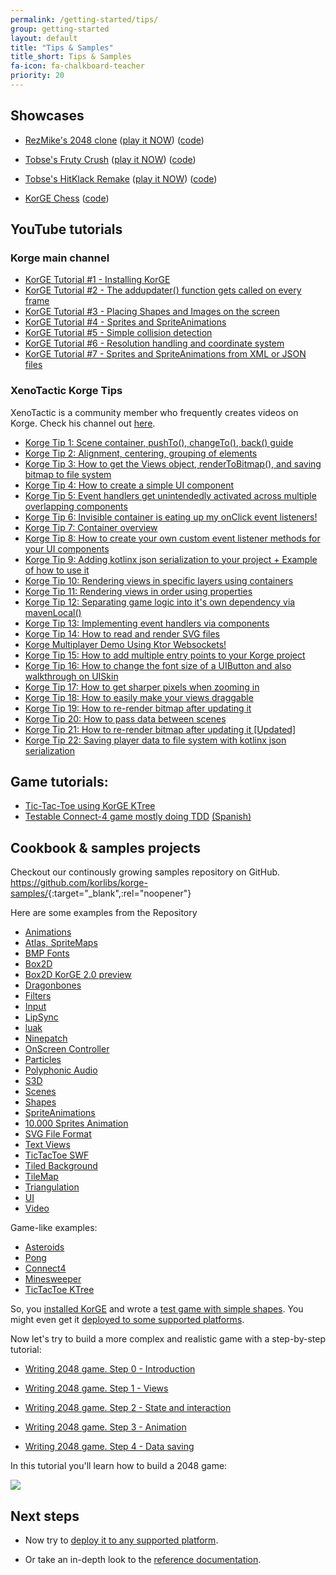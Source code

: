 ```yaml
---
permalink: /getting-started/tips/
group: getting-started
layout: default
title: "Tips & Samples"
title_short: Tips & Samples
fa-icon: fa-chalkboard-teacher 
priority: 20
---
```


## Showcases

- [RezMike's 2048 clone](https://blog.korge.org/showcase-2048-clone/) ([play it NOW](https://rezmike.github.io/2048/)) ([code](https://github.com/RezMike/2048))

- [Tobse's Fruty Crush](https://blog.korge.org/showcase-tobses-candy-crush-clone/) ([play it NOW](https://tobsef.github.io/Candy-Crush-Clone/)) ([code](https://github.com/TobseF/Candy-Crush-Clone))

- [Tobse's HitKlack Remake](https://blog.korge.org/showcase-tobses-hitklack-remake/) ([play it NOW](https://tobsef.github.io/HitKlack/webstart/index.html)) ([code](https://github.com/TobseF/HitKlack))

- [KorGE Chess](https://www.youtube.com/watch?v=mSK7ruZbam0&list=PLzb5P1l-LxelGV8bWyT7tnLsF96MQxqCM&index=4) ([code](https://github.com/korge-showcases/korge-chess))

## YouTube tutorials

### Korge main channel

* [KorGE Tutorial #1 - Installing KorGE](https://www.youtube.com/watch?v=ANMiHx3z_No)
* [KorGE Tutorial #2 - The addupdater() function gets called on every frame](https://www.youtube.com/watch?v=ebW4Hr97h_I)
* [KorGE Tutorial #3 - Placing Shapes and Images on the screen](https://www.youtube.com/watch?v=nR_cCs_8wF8)
* [KorGE Tutorial #4 - Sprites and SpriteAnimations](https://www.youtube.com/watch?v=fY7a2xrHL9g)
* [KorGE Tutorial #5 - Simple collision detection](https://www.youtube.com/watch?v=F1AXdD5bLjA)
* [KorGE Tutorial #6 - Resolution handling and coordinate system](https://www.youtube.com/watch?v=81IG0ld5w-8)
* [KorGE Tutorial #7 - Sprites and SpriteAnimations from XML or JSON files](https://www.youtube.com/watch?v=atElzA2jYkQ)

### XenoTactic Korge Tips

XenoTactic is a community member who frequently creates videos on Korge. Check his channel
out [here](https://www.youtube.com/channel/UCBYUdPtTwJvOOlUXPbygZhQ/videos).

* [Korge Tip 1: Scene container, pushTo(), changeTo(), back() guide](https://www.youtube.com/watch?v=YPsNP9uOROc&ab_channel=XenoTactic)
* [
  Korge Tip 2: Alignment, centering, grouping of elements](https://www.youtube.com/watch?v=rdcdYirCuHo&ab_channel=XenoTactic)
* [
  Korge Tip 3: How to get the Views object, renderToBitmap(), and saving bitmap to file system](https://www.youtube.com/watch?v=XJhSZ6YEi3w&ab_channel=XenoTactic)
* [Korge Tip 4: How to create a simple UI component](https://www.youtube.com/watch?v=AY3o2EaPnyA&ab_channel=XenoTactic)
* [
  Korge Tip 5: Event handlers get unintendedly activated across multiple overlapping components](https://www.youtube.com/watch?v=komXVYMWPBA&ab_channel=XenoTactic)
* [Korge Tip 6: Invisible container is eating up my onClick event listeners!](https://www.youtube.com/watch?v=jnNJiz4YNPs&ab_channel=XenoTactic)
* [
  Korge Tip 7: Container overview](https://www.youtube.com/watch?v=o4wu_WfKNRU&ab_channel=XenoTactic)
* [
  Korge Tip 8: How to create your own custom event listener methods for your UI components](https://www.youtube.com/watch?v=78-ZLiy7sM4&ab_channel=XenoTactic)
* [
  Korge Tip 9: Adding kotlinx json serialization to your project + Example of how to use it](https://www.youtube.com/watch?v=WPRWbqGypu4&ab_channel=XenoTactic)
* [Korge Tip 10: Rendering views in specific layers using containers](https://www.youtube.com/watch?v=y7whzUU-HCg&ab_channel=XenoTactic)
* [Korge Tip 11: Rendering views in order using properties](https://www.youtube.com/watch?v=38cuHDry-84&ab_channel=XenoTactic)
* [Korge Tip 12: Separating game logic into it's own dependency via mavenLocal()](https://www.youtube.com/watch?v=6G_4tRRdFvQ&ab_channel=XenoTactic)
* [Korge Tip 13: Implementing event handlers via components](https://www.youtube.com/watch?v=LlGs5g3O860)
* [Korge Tip 14: How to read and render SVG files](https://www.youtube.com/watch?v=UKGSBZ965-w)
* [Korge Multiplayer Demo Using Ktor Websockets!](https://www.youtube.com/watch?v=ubNeTW8fhoo)
* [Korge Tip 15: How to add multiple entry points to your Korge project](https://www.youtube.com/watch?v=wH9Cbb88lRg)
* [Korge Tip 16: How to change the font size of a UIButton and also walkthrough on UISkin
](https://www.youtube.com/watch?v=EejiBDXQSf0)
* [Korge Tip 17: How to get sharper pixels when zooming in](https://www.youtube.com/watch?v=kkkcHNBtrk0)
* [Korge Tip 18: How to easily make your views draggable](https://www.youtube.com/watch?v=Uj1x7GZ0hqY)
* [Korge Tip 19: How to re-render bitmap after updating it](https://www.youtube.com/watch?v=JUEI_HsoMZw)
* [Korge Tip 20: How to pass data between scenes](https://youtu.be/B91eH1rh3nw)
* [Korge Tip 21: How to re-render bitmap after updating it [Updated]](https://youtu.be/xJb3iqAiQYw)
* [Korge Tip 22: Saving player data to file system with kotlinx json serialization](https://youtu.be/MhHKn15tk9g)
## Game tutorials:

* [Tic-Tac-Toe using KorGE KTree](https://www.youtube.com/watch?v=z2IjuyFl7yc)
* [Testable Connect-4 game mostly doing TDD](https://www.youtube.com/watch?v=F2UmKH0L-6A) [(Spanish)](https://www.youtube.com/watch?v=_lZbvVJyhGc)

## Cookbook & samples projects

Checkout our continously growing samples repository on GitHub.
<https://github.com/korlibs/korge-samples/>{:target="_blank",:rel="noopener"}

Here are some examples from the Repository

* [Animations](https://github.com/korlibs/korge-samples/tree/master/samples/animations)
* [Atlas, SpriteMaps](https://github.com/korlibs/korge-samples/tree/master/samples/atlas)
* [BMP Fonts](https://github.com/korlibs/korge-samples/tree/master/samples/bmpfont)
* [Box2D](https://github.com/korlibs/korge-samples/tree/master/samples/box2d)
* [Box2D KorGE 2.0 preview](https://github.com/korlibs/korge-samples/tree/master/samples/box2dv2)
* [Dragonbones](https://github.com/korlibs/korge-samples/tree/master/samples/dragonbones)
* [Filters](https://github.com/korlibs/korge-samples/tree/master/samples/filters)
* [Input](https://github.com/korlibs/korge-samples/tree/master/samples/input)
* [LipSync](https://github.com/korlibs/korge-samples/tree/master/samples/lipsync)
* [luak](https://github.com/korlibs/korge-samples/tree/master/samples/luak)
* [Ninepatch](https://github.com/korlibs/korge-samples/tree/master/samples/ninepatch)
* [OnScreen Controller](https://github.com/korlibs/korge-samples/tree/master/samples/onscreen-controller)
* [Particles](https://github.com/korlibs/korge-samples/tree/master/samples/particles)
* [Polyphonic Audio](https://github.com/korlibs/korge-samples/tree/master/samples/polyphonic)
* [S3D](https://github.com/korlibs/korge-samples/tree/master/samples/s3d)
* [Scenes](https://github.com/korlibs/korge-samples/tree/master/samples/scenes)
* [Shapes](https://github.com/korlibs/korge-samples/tree/master/samples/shapes)
* [SpriteAnimations](https://github.com/korlibs/korge-samples/tree/master/samples/spriteanim)
* [10.000 Sprites Animation](https://github.com/korlibs/korge-samples/tree/master/samples/sprites10k)
* [SVG File Format](https://github.com/korlibs/korge-samples/tree/master/samples/svg)
* [Text Views](https://github.com/korlibs/korge-samples/tree/master/samples/text2)
* [TicTacToe SWF](https://github.com/korlibs/korge-samples/tree/master/samples/tictactoe-swf)
* [Tiled Background](https://github.com/korlibs/korge-samples/tree/master/samples/tiled-background)
* [TileMap](https://github.com/korlibs/korge-samples/tree/master/samples/tilemap)
* [Triangulation](https://github.com/korlibs/korge-samples/tree/master/samples/triangulation)
* [UI](https://github.com/korlibs/korge-samples/tree/master/samples/ui)
* [Video](https://github.com/korlibs/korge-samples/tree/master/samples/video)

Game-like examples:

* [Asteroids](https://github.com/korlibs/korge-samples/tree/master/game/asteroids)
* [Pong](https://github.com/korlibs/korge-samples/tree/master/game/pong)
* [Connect4](https://github.com/korlibs/korge-samples/tree/master/game/connect4)
* [Minesweeper](https://github.com/korlibs/korge-samples/tree/master/game/minesweeper)
* [TicTacToe KTree](https://github.com/korlibs/korge-samples/tree/master/game/tictactoe-ktree)


So, you [installed KorGE](../setup) and wrote a [test game with simple shapes](../firststeps). You might even get
it [deployed to some supported platforms](/korge/deployment/).

Now let's try to build a more complex and realistic game with a step-by-step tutorial:

- [Writing 2048 game. Step 0 - Introduction](https://blog.korge.org/korge-tutorial-writing-2048-game-step-0/)

- [Writing 2048 game. Step 1 - Views](https://blog.korge.org/korge-tutorial-writing-2048-game-step-1/)

- [Writing 2048 game. Step 2 - State and interaction](https://blog.korge.org/korge-tutorial-writing-2048-game-step-2-controls/)

- [Writing 2048 game. Step 3 - Animation](https://blog.korge.org/korge-tutorial-writing-2048-game-step-3-animation/)

- [Writing 2048 game. Step 4 - Data saving](https://blog.korge.org/korge-tutorial-writing-2048-game-step-4-data-saving/)

In this tutorial you'll learn how to build a 2048 game:

![](sample-1.gif)


## Next steps

- Now try to [deploy it to any supported platform](/korge/deployment/).

- Or take an in-depth look to the [reference documentation](/korge/reference/).
